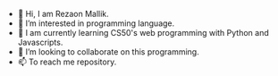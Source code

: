 - 👋 Hi, I am Rezaon Mallik.
- 👀 I’m interested in programming language.
- 🌱 I am currently learning CS50's web programming with Python and Javascripts.
- 💞️ I’m looking to collaborate on this programming.
- 📫 To reach me repository.

<!---
R-Mallik/R-Mallik is a ✨ special ✨ repository because its `README.md` (this file) appears on your GitHub profile.
You can click the Preview link to take a look at your changes.
--->
